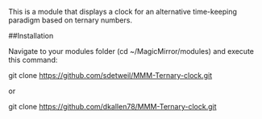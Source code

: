 This is a module that displays a clock for an alternative time-keeping paradigm based on ternary numbers.

##Installation

Navigate to your modules folder (cd ~/MagicMirror/modules) and execute this command:

git clone https://github.com/sdetweil/MMM-Ternary-clock.git

or 

git clone https://github.com/dkallen78/MMM-Ternary-clock.git

